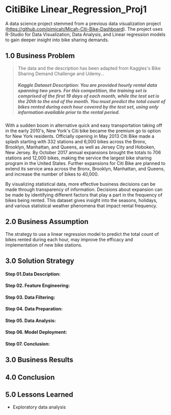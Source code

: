 # CitiBike Linear_Regression_Proj1
A data science project stemmed from a previous data visualization project (https://github.com/pimicah/Micah-Citi-Bike-Dashboard).  The project uses R-Studio for Data Visualization, Data Analysis, and Linear regression models to gain deeper insight into bike sharing demands.

## 1.0 Business Problem
> The data and the description has been adapted from Kaggles's Bike Sharing Demand Challenge and Udemy...
> ##### Kaggle Dataset Description: You are provided hourly rental data spanning two years. For this competition, the training set is comprised of the first 19 days of each month, while the test set is the 20th to the end of the month. You must predict the total count of bikes rented during each hour covered by the test set, using only information available prior to the rental period.
> 
With a sudden boom in alternative quick and easy transportation taking off in the early 2010's, New York's Citi bike became the premium go to option for New York residents. Officially opening in May 2013 Citi Bike made a splash starting with 332 stations and 6,000 bikes across the Bronx, Brooklyn, Manhattan, and Queens, as well as Jersey City and Hoboken, New Jersey. By October 2017 annual expansions brought the totals to 706 stations and 12,000 bikes, making the service the largest bike sharing program in the United States. Further expansions for Citi Bike are planned to extend its service area across the Bronx, Brooklyn, Manhattan, and Queens, and increase the number of bikes to 40,000.

By visualizing statistical data, more effective business decisions can be made through transparency of information. Decisions about expansion can be made by identifying different factors that play a part in the frequency of bikes being rented.  This dataset gives insight into the seasons, holidays, and various statistical weather phenomena that impact rental frequency. 
## 2.0 Business Assumption
The strategy to use a linear regression model to predict the total count of bikes rented during each hour, may improve the efficacy and implementation of new bike stations.

## 3.0 Solution Strategy


#### Step 01.Data Description: 

#### Step 02. Feature Engineering:


#### Step 03. Data Filtering:


#### Step 04. Data Preparation: 


#### Step 05. Data Analysis:


#### Step 06. Model Deployment:


#### Step 07. Conclusion:


## 3.0 Business Results


## 4.0 Conclusion


## 5.0 Lessons Learned
- Exploratory data analysis
